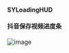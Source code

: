 #### SYLoadingHUD
#### 抖音保存视频进度条
![image](https://github.com/shumintao/SYLoadingHUD/blob/master/demon.gif)


